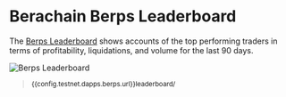 <script setup>
  import config from '@berachain/config/constants.json';
</script>

# Berachain Berps Leaderboard

The [Berps Leaderboard](https://artio.berps.berachain.com/leaderboard) shows accounts of the top performing traders in terms of profitability, liquidations, and volume for the last 90 days.

![Berps Leaderboard](/assets/berps-leaderboard.png)

> <small><a target="_blank" :href="config.testnet.dapps.berps.url + 'leaderboard/'">{{config.testnet.dapps.berps.url}}leaderboard/</a></small>
